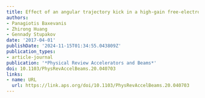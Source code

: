 ```yaml
---
title: Effect of an angular trajectory kick in a high-gain free-electron laser
authors:
- Panagiotis Baxevanis
- Zhirong Huang
- Gennady Stupakov
date: '2017-04-01'
publishDate: '2024-11-15T01:34:55.043809Z'
publication_types:
- article-journal
publication: '*Physical Review Accelerators and Beams*'
doi: 10.1103/PhysRevAccelBeams.20.040703
links:
- name: URL
  url: https://link.aps.org/doi/10.1103/PhysRevAccelBeams.20.040703
---
```

